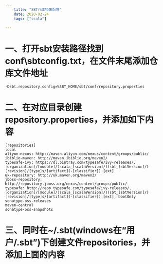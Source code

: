 ```yaml
---
    title: "SBT仓库镜像配置"
    date: 2020-02-24
    tags: ["scala"]
    
---
```


# 一、打开sbt安装路径找到conf\sbtconfig.txt，在文件末尾添加仓库文件地址
```properties
-Dsbt.repository.config=%SBT_HOME/sbt/conf/repository.properties
```
# 二、在对应目录创建repository.properties，并添加如下内容
```properties
[repositories]
local
aliyun-nexus: http://maven.aliyun.com/nexus/content/groups/public/  
ibiblio-maven: http://maven.ibiblio.org/maven2/
typesafe-ivy: https://dl.bintray.com/typesafe/ivy-releases/, [organization]/[module]/(scala_[scalaVersion]/)(sbt_[sbtVersion]/)[revision]/[type]s/[artifact](-[classifier]).[ext]
uk-repository: http://uk.maven.org/maven2/
jboss-repository: http://repository.jboss.org/nexus/content/groups/public/
typesafe: http://repo.typesafe.com/typesafe/ivy-releases/, [organization]/[module]/(scala_[scalaVersion]/)(sbt_[sbtVersion]/)[revision]/[type]s/[artifact](-[classifier]).[ext], bootOnly
sonatype-oss-releases
maven-central
sonatype-oss-snapshots
```
# 三、同时在~/.sbt(windows在“用户/.sbt”)下创建文件repositories，并添加上面的内容